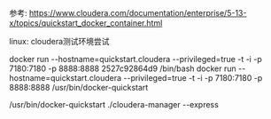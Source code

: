 参考: https://www.cloudera.com/documentation/enterprise/5-13-x/topics/quickstart_docker_container.html

linux: cloudera测试环境尝试

docker run --hostname=quickstart.cloudera --privileged=true -t -i -p 7180:7180 -p 8888:8888 2527c92864d9 /bin/bash
docker run --hostname=quickstart.cloudera --privileged=true -t -i -p 7180:7180 -p 8888:8888 /usr/bin/docker-quickstart

/usr/bin/docker-quickstart
./cloudera-manager --express